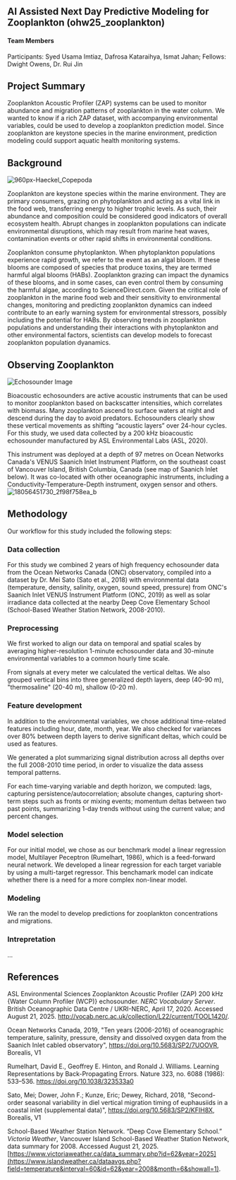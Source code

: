 ## AI Assisted Next Day Predictive Modeling for Zooplankton (ohw25_zooplankton)
#### Team Members 
Participants: Syed Usama Imtiaz, Dafrosa Kataraihya, Ismat Jahan; Fellows: Dwight Owens, Dr. Rui Jin

## Project Summary
Zooplankton Acoustic Profiler (ZAP) systems can be used to monitor abundance and migration patterns of zooplankton in the water column. We wanted to know if a rich ZAP dataset, with accompanying environmental variables, could be used to develop a zooplankton prediction model. Since zooplankton are keystone species in the marine environment, prediction modeling could support aquatic health monitoring systems. 

## Background 
![960px-Haeckel_Copepoda](https://github.com/user-attachments/assets/3aeadd0a-b3b1-4710-9a88-8b87c77751b3)

Zooplankton are keystone species within the marine environment. They are primary consumers, grazing on phytoplankton and acting as a vital link in the food web, transferring energy to higher trophic levels. As such, their abundance and composition could be considered good indicators of overall ecosystem health. Abrupt changes in zooplankton populations can indicate environmental disruptions, which may result from marine heat waves, contamination events or other rapid shifts in environmental conditions. 

Zooplankton consume phytoplankton. When phytoplankton populations experience rapid growth, we refer to the event as an algal bloom. If these blooms are composed of species that produce toxins, they are termed harmful algal blooms (HABs). Zooplankton grazing can impact the dynamics of these blooms, and in some cases, can even control them by consuming the harmful algae, according to ScienceDirect.com. Given the critical role of zooplankton in the marine food web and their sensitivity to environmental changes, monitoring and predicting zooplankton dynamics can indeed contribute to an early warning system for environmental stressors, possibly including the potential for HABs. By observing trends in zooplankton populations and understanding their interactions with phytoplankton and other environmental factors, scientists can develop models to forecast zooplankton population dyanamics.

## Observing Zooplankton
<img alt="Echosounder Image" src="https://github.com/user-attachments/assets/2fbe2e24-3c04-4ff2-ae57-d63eb8f14029" />

Bioacoustic echosounders are active acoustic instruments that can be used to monitor zooplankton based on backscatter intensities, which correlates with biomass. Many zooplankton ascend to surface waters at night and descend during the day to avoid predators. Echosounders clearly show these vertical movements as shifting “acoustic layers” over 24-hour cycles. For this study, we used data collected by a 200 kHz bioacoustic echosounder manufactured by ASL Environmental Labs (ASL, 2020). 

This instrument was deployed at a depth of 97 metres on Ocean Networks Canada's VENUS Saanich Inlet Instrument Platform, on the southeast coast of Vancouver Island, British Columbia, Canada (see map of Saanich Inlet below). It was co-located with other oceanographic instruments, including a Conductivity-Temperature-Depth instrument, oxygen sensor and others. 
![18056451730_2f98f758ea_b](https://github.com/user-attachments/assets/19e90162-f6ce-4f3a-bf31-176038a8e459)

## Methodology
Our workflow for this study included the following steps:

### Data collection
For this study we combined 2 years of high frequency echosounder data from the Ocean Networks Canada (ONC) observatory, compiled into a dataset by Dr. Mei Sato (Sato et al., 2018) with environmental data (temperature, density, salinity, oxygen, sound speed, pressure) from ONC's Saanich Inlet VENUS Instrument Platform (ONC, 2019) as well as solar irradiance data collected at the nearby Deep Cove Elementary School (School-Based Weather Station Network, 2008-2010). 

### Preprocessing
We first worked to align our data on temporal and spatial scales by averaging higher-resolution 1-minute echosounder data and 30-minute environmental variables to a common hourly time scale. 

From signals at every meter we calculated the vertical deltas. We also grouped vertical bins into three generalized depth layers, deep (40-90 m), "thermosaline" (20-40 m), shallow (0-20 m).

### Feature development
In addition to the environmental variables, we chose additional time-related features including hour, date, month, year. We also checked for variances over 80% between depth layers to derive significant deltas, which could be used as features. 

We generated a plot summarizing signal distribution across all depths over the full 2008-2010 time period, in order to visualize the data assess temporal patterns.

For each time-varying variable and depth horizon, we computed: lags, capturing persistence/autocorrelation; absolute changes, capturing short-term steps such as fronts or mixing events; momentum deltas between two past points, summarizing 1-day trends without using the current value; and percent changes.
    
### Model selection
For our initial model, we chose as our benchmark model a linear regression model, Multilayer Peceptron (Rumelhart, 1986), which is a feed-forward neural network. We developed a linear regression for each target variable by using a multi-target regressor. This benchamark model can indicate whether there is a need for a more complex non-linear model.

### Modeling
We ran the model to develop predictions for zooplankton concentrations and migrations. 

### Intrepretation
...

## References
ASL Environmental Sciences Zooplankton Acoustic Profiler (ZAP) 200 kHz {Water Column Profiler (WCP)} echosounder. *NERC Vocabulary Server*. British Oceanographic Data Centre / UKRI-NERC, April 17, 2020. Accessed August 21, 2025. http://vocab.nerc.ac.uk/collection/L22/current/TOOL1420/.

Ocean Networks Canada, 2019, "Ten years (2006-2016) of oceanographic temperature, salinity, pressure, density and dissolved oxygen data from the Saanich Inlet cabled observatory", https://doi.org/10.5683/SP2/7UOOVR, Borealis, V1

Rumelhart, David E., Geoffrey E. Hinton, and Ronald J. Williams. Learning Representations by Back-Propagating Errors. Nature 323, no. 6088 (1986): 533–536.
https://doi.org/10.1038/323533a0

Sato, Mei; Dower, John F.; Kunze, Eric; Dewey, Richard, 2018, "Second-order seasonal variability in diel vertical migration timing of euphausiids in a coastal inlet (supplemental data)", https://doi.org/10.5683/SP2/KFIH8X, Borealis, V1

School-Based Weather Station Network. “Deep Cove Elementary School.” *Victoria Weather*, Vancouver Island School-Based Weather Station Network, data summary for 2008. Accessed August 21, 2025. [https://www.victoriaweather.ca/data_summary.php?id=62&year=2025](https://www.islandweather.ca/dataavgs.php?field=temperature&interval=60&id=62&year=2008&month=6&showall=1).
